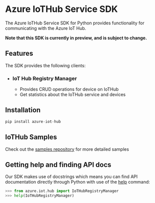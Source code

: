 # Azure IoTHub Service  SDK

The Azure IoTHub Service SDK for Python provides functionality for communicating with the Azure IoT Hub.

**Note that this SDK is currently in preview, and is subject to change.**

## Features

The SDK provides the following clients:

* ### IoT Hub Registry Manager

  * Provides CRUD operations for device on IoTHub
  * Get statistics about the IoTHub service and devices

## Installation

```python
pip install azure-iot-hub
```

## IoTHub Samples

Check out the [samples repository](https://github.com/Azure/azure-iot-sdk-python/tree/master/azure-iot-hub/samples) for more detailed samples

## Getting help and finding API docs

Our SDK makes use of docstrings which means you can find API documentation directly through Python with use of the [help](https://docs.python.org/3/library/functions.html#help) command:

```python
>>> from azure.iot.hub import IoTHubRegistryManager
>>> help(IoTHubRegistryManager)
```
